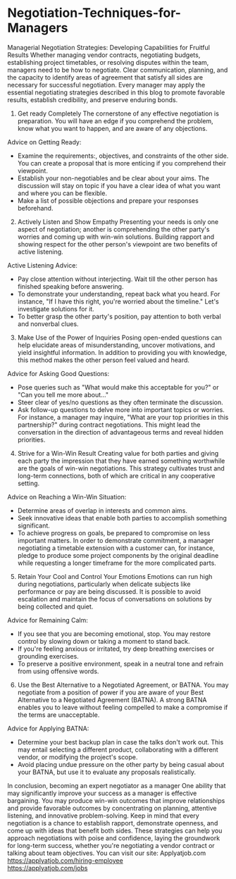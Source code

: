 # Negotiation-Techniques-for-Managers
Managerial Negotiation Strategies: Developing Capabilities for Fruitful Results
Whether managing vendor contracts, negotiating budgets, establishing project timetables, or resolving disputes within the team, managers need to be how to negotiate. Clear communication, planning, and the capacity to identify areas of agreement that satisfy all sides are necessary for successful negotiation. Every manager may apply the essential negotiating strategies described in this blog to promote favorable results, establish credibility, and preserve enduring bonds.

1. Get ready Completely
The cornerstone of any effective negotiation is preparation. You will have an edge if you comprehend the problem, know what you want to happen, and are aware of any objections.

Advice on Getting Ready:

- Examine the requirements:, objectives, and constraints of the other side. You can create a proposal that is more enticing if you comprehend their viewpoint.
- Establish your non-negotiables and be clear about your aims. The discussion will stay on topic if you have a clear idea of what you want and where you can be flexible.
- Make a list of possible objections and prepare your responses beforehand.

2. Actively Listen and Show Empathy
Presenting your needs is only one aspect of negotiation; another is comprehending the other party's worries and coming up with win-win solutions. Building rapport and showing respect for the other person's viewpoint are two benefits of active listening.

Active Listening Advice:

- Pay close attention without interjecting. Wait till the other person has finished speaking before answering.
- To demonstrate your understanding, repeat back what you heard. For instance, "If I have this right, you're worried about the timeline." Let's investigate solutions for it.
- To better grasp the other party's position, pay attention to both verbal and nonverbal clues.

3. Make Use of the Power of Inquiries
Posing open-ended questions can help elucidate areas of misunderstanding, uncover motivations, and yield insightful information. In addition to providing you with knowledge, this method makes the other person feel valued and heard.

Advice for Asking Good Questions:

- Pose queries such as "What would make this acceptable for you?" or "Can you tell me more about…"
- Steer clear of yes/no questions as they often terminate the discussion.
- Ask follow-up questions to delve more into important topics or worries.
For instance, a manager may inquire, "What are your top priorities in this partnership?" during contract negotiations. This might lead the conversation in the direction of advantageous terms and reveal hidden priorities.

4. Strive for a Win-Win Result
Creating value for both parties and giving each party the impression that they have earned something worthwhile are the goals of win-win negotiations. This strategy cultivates trust and long-term connections, both of which are critical in any cooperative setting.

Advice on Reaching a Win-Win Situation:

- Determine areas of overlap in interests and common aims.
- Seek innovative ideas that enable both parties to accomplish something significant.
- To achieve progress on goals, be prepared to compromise on less important matters.
In order to demonstrate commitment, a manager negotiating a timetable extension with a customer can, for instance, pledge to produce some project components by the original deadline while requesting a longer timeframe for the more complicated parts.

5. Retain Your Cool and Control Your Emotions
Emotions can run high during negotiations, particularly when delicate subjects like performance or pay are being discussed. It is possible to avoid escalation and maintain the focus of conversations on solutions by being collected and quiet.

Advice for Remaining Calm:

- If you see that you are becoming emotional, stop. You may restore control by slowing down or taking a moment to stand back.
- If you're feeling anxious or irritated, try deep breathing exercises or grounding exercises.
- To preserve a positive environment, speak in a neutral tone and refrain from using offensive words.

6. Use the Best Alternative to a Negotiated Agreement, or BATNA.
You may negotiate from a position of power if you are aware of your Best Alternative to a Negotiated Agreement (BATNA). A strong BATNA enables you to leave without feeling compelled to make a compromise if the terms are unacceptable.

Advice for Applying BATNA:

- Determine your best backup plan in case the talks don't work out. This may entail selecting a different product, collaborating with a different vendor, or modifying the project's scope.
- Avoid placing undue pressure on the other party by being casual about your BATNA, but use it to evaluate any proposals realistically.

In conclusion, becoming an expert negotiator as a manager
One ability that may significantly improve your success as a manager is effective bargaining. You may produce win-win outcomes that improve relationships and provide favorable outcomes by concentrating on planning, attentive listening, and innovative problem-solving. Keep in mind that every negotiation is a chance to establish rapport, demonstrate openness, and come up with ideas that benefit both sides. These strategies can help you approach negotiations with poise and confidence, laying the groundwork for long-term success, whether you're negotiating a vendor contract or talking about team objectives.
You can visit our site: Applyatjob.com<br>
 https://applyatjob.com/hiring-employee<br>
https://applyatjob.com/jobs
